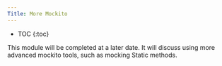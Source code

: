 ```yaml
---
Title: More Mockito
---
```


* TOC 
{:toc}

This module will be completed at a later date. It will discuss using more advanced mockito tools, such as mocking Static methods.